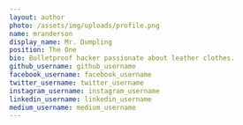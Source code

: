 ```yaml
---
layout: author
photo: /assets/img/uploads/profile.png
name: mranderson
display_name: Mr. Dumpling
position: The One
bio: Bulletproof hacker passionate about leather clothes.
github_username: github_username
facebook_username: facebook_username
twitter_username: twitter_username
instagram_username: instagram_username
linkedin_username: linkedin_username
medium_username: medium_username
---
```


